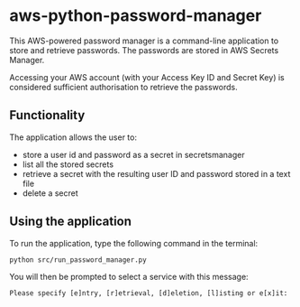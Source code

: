 # aws-python-password-manager

This AWS-powered password manager is a command-line application to store and retrieve passwords. The passwords are stored in AWS Secrets Manager. 

Accessing your AWS account (with your Access Key ID and Secret Key) is considered sufficient authorisation to retrieve the passwords.

## Functionality

The application allows the user to:

- store a user id and password as a secret in secretsmanager
- list all the stored secrets
- retrieve a secret with the resulting user ID and password stored in a text file
- delete a secret

## Using the application

To run the application, type the following command in the terminal:

`python src/run_password_manager.py`

You will then be prompted to select a service with this message:

`Please specify [e]ntry, [r]etrieval, [d]eletion, [l]isting or e[x]it: `
